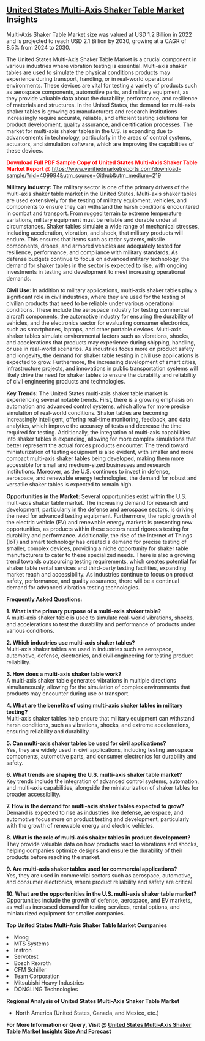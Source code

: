 <h2><a href="https://www.verifiedmarketreports.com/download-sample/?rid=409994&amp;utm_source=Github&amp;utm_medium=219" target="_blank">United States Multi-Axis Shaker Table Market</a> Insights</h2><p>Multi-Axis Shaker Table Market size was valued at USD 1.2 Billion in 2022 and is projected to reach USD 2.1 Billion by 2030, growing at a CAGR of 8.5% from 2024 to 2030.</p><p> <p>The United States Multi-Axis Shaker Table Market is a crucial component in various industries where vibration testing is essential. Multi-axis shaker tables are used to simulate the physical conditions products may experience during transport, handling, or in real-world operational environments. These devices are vital for testing a variety of products such as aerospace components, automotive parts, and military equipment, as they provide valuable data about the durability, performance, and resilience of materials and structures. In the United States, the demand for multi-axis shaker tables is growing as manufacturers and research institutions increasingly require accurate, reliable, and efficient testing solutions for product development, quality assurance, and certification processes. The market for multi-axis shaker tables in the U.S. is expanding due to advancements in technology, particularly in the areas of control systems, actuators, and simulation software, which are improving the capabilities of these devices. <p><span class=""><span style="color: #ff0000;"><strong>Download Full PDF Sample Copy of United States Multi-Axis Shaker Table Market Report</strong> @ </span><a href="https://www.verifiedmarketreports.com/download-sample/?rid=409994&amp;utm_source=Github&amp;utm_medium=219" target="_blank">https://www.verifiedmarketreports.com/download-sample/?rid=409994&amp;utm_source=Github&amp;utm_medium=219</a></span></p></p> <p><strong>Military Industry:</strong> The military sector is one of the primary drivers of the multi-axis shaker table market in the United States. Multi-axis shaker tables are used extensively for the testing of military equipment, vehicles, and components to ensure they can withstand the harsh conditions encountered in combat and transport. From rugged terrain to extreme temperature variations, military equipment must be reliable and durable under all circumstances. Shaker tables simulate a wide range of mechanical stresses, including acceleration, vibration, and shock, that military products will endure. This ensures that items such as radar systems, missile components, drones, and armored vehicles are adequately tested for resilience, performance, and compliance with military standards. As defense budgets continue to focus on advanced military technology, the demand for shaker tables in the sector is expected to rise, with ongoing investments in testing and development to meet increasing operational demands. <p><strong>Civil Use:</strong> In addition to military applications, multi-axis shaker tables play a significant role in civil industries, where they are used for the testing of civilian products that need to be reliable under various operational conditions. These include the aerospace industry for testing commercial aircraft components, the automotive industry for ensuring the durability of vehicles, and the electronics sector for evaluating consumer electronics, such as smartphones, laptops, and other portable devices. Multi-axis shaker tables simulate environmental factors such as vibrations, shocks, and accelerations that products may experience during shipping, handling, or use in real-world scenarios. As industries focus more on product safety and longevity, the demand for shaker table testing in civil use applications is expected to grow. Furthermore, the increasing development of smart cities, infrastructure projects, and innovations in public transportation systems will likely drive the need for shaker tables to ensure the durability and reliability of civil engineering products and technologies. <p><strong>Key Trends:</strong> The United States multi-axis shaker table market is experiencing several notable trends. First, there is a growing emphasis on automation and advanced control systems, which allow for more precise simulation of real-world conditions. Shaker tables are becoming increasingly intelligent, offering real-time monitoring, feedback, and data analytics, which improve the accuracy of tests and decrease the time required for testing. Additionally, the integration of multi-axis capabilities into shaker tables is expanding, allowing for more complex simulations that better represent the actual forces products encounter. The trend toward miniaturization of testing equipment is also evident, with smaller and more compact multi-axis shaker tables being developed, making them more accessible for small and medium-sized businesses and research institutions. Moreover, as the U.S. continues to invest in defense, aerospace, and renewable energy technologies, the demand for robust and versatile shaker tables is expected to remain high. <p><strong>Opportunities in the Market:</strong> Several opportunities exist within the U.S. multi-axis shaker table market. The increasing demand for research and development, particularly in the defense and aerospace sectors, is driving the need for advanced testing equipment. Furthermore, the rapid growth of the electric vehicle (EV) and renewable energy markets is presenting new opportunities, as products within these sectors need rigorous testing for durability and performance. Additionally, the rise of the Internet of Things (IoT) and smart technology has created a demand for precise testing of smaller, complex devices, providing a niche opportunity for shaker table manufacturers to cater to these specialized needs. There is also a growing trend towards outsourcing testing requirements, which creates potential for shaker table rental services and third-party testing facilities, expanding market reach and accessibility. As industries continue to focus on product safety, performance, and quality assurance, there will be a continual demand for advanced vibration testing technologies. <p><strong>Frequently Asked Questions:</strong></p> <p><strong>1. What is the primary purpose of a multi-axis shaker table?</strong><br/>A multi-axis shaker table is used to simulate real-world vibrations, shocks, and accelerations to test the durability and performance of products under various conditions.</p> <p><strong>2. Which industries use multi-axis shaker tables?</strong><br/>Multi-axis shaker tables are used in industries such as aerospace, automotive, defense, electronics, and civil engineering for testing product reliability.</p> <p><strong>3. How does a multi-axis shaker table work?</strong><br/>A multi-axis shaker table generates vibrations in multiple directions simultaneously, allowing for the simulation of complex environments that products may encounter during use or transport.</p> <p><strong>4. What are the benefits of using multi-axis shaker tables in military testing?</strong><br/>Multi-axis shaker tables help ensure that military equipment can withstand harsh conditions, such as vibrations, shocks, and extreme accelerations, ensuring reliability and durability.</p> <p><strong>5. Can multi-axis shaker tables be used for civil applications?</strong><br/>Yes, they are widely used in civil applications, including testing aerospace components, automotive parts, and consumer electronics for durability and safety.</p> <p><strong>6. What trends are shaping the U.S. multi-axis shaker table market?</strong><br/>Key trends include the integration of advanced control systems, automation, and multi-axis capabilities, alongside the miniaturization of shaker tables for broader accessibility.</p> <p><strong>7. How is the demand for multi-axis shaker tables expected to grow?</strong><br/>Demand is expected to rise as industries like defense, aerospace, and automotive focus more on product testing and development, particularly with the growth of renewable energy and electric vehicles.</p> <p><strong>8. What is the role of multi-axis shaker tables in product development?</strong><br/>They provide valuable data on how products react to vibrations and shocks, helping companies optimize designs and ensure the durability of their products before reaching the market.</p> <p><strong>9. Are multi-axis shaker tables used for commercial applications?</strong><br/>Yes, they are used in commercial sectors such as aerospace, automotive, and consumer electronics, where product reliability and safety are critical.</p> <p><strong>10. What are the opportunities in the U.S. multi-axis shaker table market?</strong><br/>Opportunities include the growth of defense, aerospace, and EV markets, as well as increased demand for testing services, rental options, and miniaturized equipment for smaller companies.</p> </p><p><strong>Top United States Multi-Axis Shaker Table Market Companies</strong></p><div data-test-id=""><p><li>Moog</li><li> MTS Systems</li><li> Instron</li><li> Servotest</li><li> Bosch Rexroth</li><li> CFM Schiller</li><li> Team Corporation</li><li> Mitsubishi Heavy Industries</li><li> DONGLING Technologies</li></p><div><strong>Regional Analysis of&nbsp;United States Multi-Axis Shaker Table Market</strong></div><ul><li dir="ltr"><p dir="ltr">North America&nbsp;(United States, Canada, and Mexico, etc.)</p></li></ul><p><strong>For More Information or Query, Visit @&nbsp;</strong><strong><a href="https://www.verifiedmarketreports.com/product/multi-axis-shaker-table-market/?utm_source=Github&amp;utm_medium=219" target="_blank">United States Multi-Axis Shaker Table Market Insights Size And Forecast</a></strong></p></div>
